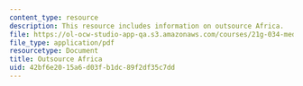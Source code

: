 ```yaml
---
content_type: resource
description: This resource includes information on outsource Africa.
file: https://ol-ocw-studio-app-qa.s3.amazonaws.com/courses/21g-034-media-education-and-the-marketplace-fall-2005/42bf6e2015a6d03fb1dc89f2df35c7dd_MIT21G_034F05_outsourcing.pdf
file_type: application/pdf
resourcetype: Document
title: Outsource Africa
uid: 42bf6e20-15a6-d03f-b1dc-89f2df35c7dd
---
```

